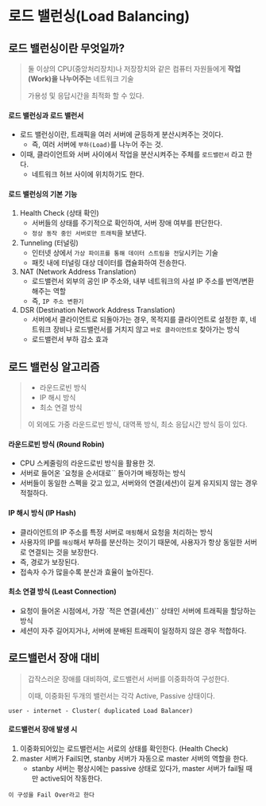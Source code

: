 # 로드 밸런싱(Load Balancing)

## 로드 밸런싱이란 무엇일까?
> 둘 이상의 CPU(중앙처리장치)나 저장장치와 같은 컴퓨터 자원들에게 **작업(Work)을 나누어주는** 네트워크 기술
>
>가용성 및 응답시간을 최적화 할 수 있다.

#### 로드 밸런싱과 로드 밸런서
- 로드 밸런싱이란, 트래픽을 여러 서버에 균등하게 분산시켜주는 것이다.
	- 즉, 여러 서버에 `부하(Load)`를 나누어 주는 것. 
- 이때, 클라이언트와 서버 사이에서 작업을 분산시켜주는 주체를 `로드밸런서` 라고 한다.
	- 네트워크 허브 사이에 위치하기도 한다.

#### 로드 밸런싱의 기본 기능
1. Health Check (상태 확인)
	- 서버들의 상태를 주기적으로 확인하여, 서버 장애 여부를 판단한다.
	- `정상 동작 중인 서버로만 트래픽`을 보낸다.  
2. Tunneling (터널링)
	- 인터넷 상에서 `가상 파이프를 통해 데이터 스트림을 전달`시키는 기술
	- 패킷 내에 터널링 대상 데이터를 캡슐화하여 전송한다.
3. NAT (Network Address Translation)
	- 로드밸런서 외부의 공인 IP 주소와, 내부 네트워크의 사설 IP 주소를 번역/변환 해주는 역할
	- 즉, `IP 주소 변환기`
4. DSR (Destination Network Address Translation)
	- 서버에서 클라이언트로 되돌아가는 경우, 목적지를 클라이언트로 설정한 후, 네트워크 장비나 로드밸런서를 거치지 않고 `바로 클라이언트로` 찾아가는 방식
	- 로드밸런서 부하 감소 효과

## 로드 밸런싱 알고리즘
> - 라운드로빈 방식
> - IP 해시 방식
> - 최소 연결 방식
> 
> 이 외에도 가중 라운드로빈 방식, 대역폭 방식, 최소 응답시간 방식 등이 있다.

#### 라운드로빈 방식 (Round Robin)
- CPU 스케줄링의 라운드로빈 방식을 활용한 것.
- 서버로 들어온 `요청을 순서대로`` 돌아가며 배정하는 방식
- 서버들이 동일한 스펙을 갖고 있고, 서버와의 연결(세션)이 길게 유지되지 않는 경우 적절하다.

#### IP 해시 방식 (IP Hash)
- 클라이언트의 IP 주소를 특정 서버로 `매핑`해서 요청을 처리하는 방식
- 사용자의 IP를 `해싱`해서 부하를 분산하는 것이기 때문에, 사용자가 항상 동일한 서버로 연결되는 것을 보장한다.
- 즉, 경로가 보장된다.
- 접속자 수가 많을수록 분산과 효율이 높아진다.

#### 최소 연결 방식 (Least Connection)
- 요청이 들어온 시점에서, 가장 `적은 연결(세션)`` 상태인 서버에 트래픽을 할당하는 방식
- 세션이 자주 길어지거나, 서버에 분배된 트래픽이 일정하지 않은 경우 적합하다.

## 로드밸런서 장애 대비
> 갑작스러운 장애를 대비하여, 로드밸런서 서버를 이중화하여 구성한다.
> 
> 이때, 이중화된 두개의 밸런서는 각각 Active, Passive 상태이다.

``` user - internet - Cluster( duplicated Load Balancer) ```

#### 로드밸런서 장애 발생 시
1. 이중화되어있는 로드밸런서는 서로의 상태를 확인한다. (Health Check)
2. master 서버가 Fail되면, stanby 서버가 자동으로 master 서버의 역할을 한다.
	- stanby 서버는 평상시에는 passive 상태로 있다가, master 서버가 fail될 때만 active되어 작동한다.

``` 이 구성을 Fail Over라고 한다 ```